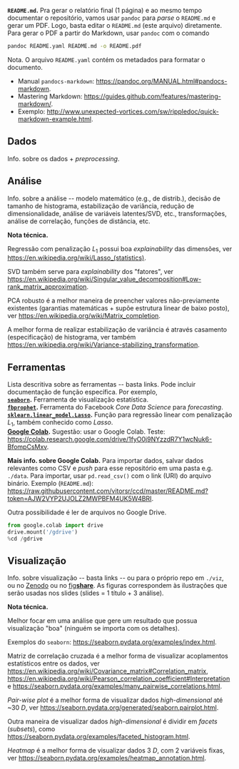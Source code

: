 **`README.md`.** Pra gerar o relatório final (1 página) e ao mesmo tempo documentar o repositório, vamos usar `pandoc` para *parse* o `README.md` e gerar um PDF. Logo, basta editar o `README.md` (este arquivo) diretamente. Para gerar o PDF a partir do Markdown, usar `pandoc` com o comando

```bash
pandoc README.yaml README.md -o README.pdf
```

Nota. O arquivo `README.yaml` contém os metadados para formatar o documento.

+ Manual `pandocs-markdown`: <https://pandoc.org/MANUAL.html#pandocs-markdown>.
+ Mastering Markdown: <https://guides.github.com/features/mastering-markdown/>.
+ Exemplo: <http://www.unexpected-vortices.com/sw/rippledoc/quick-markdown-example.html>.

## Dados
Info. sobre os dados + *preprocessing*.

## Análise
Info. sobre a análise -- modelo matemático (e.g., de distrib.), decisão de tamanho de histograma, estabilização de variância, redução de dimensionalidade, análise de variáveis latentes/SVD, etc., transformações, análise de correlação, funções de distância, etc.

**Nota técnica.**

Regressão com penalização $L_1$ possui boa *explainability* das dimensões, ver <https://en.wikipedia.org/wiki/Lasso_(statistics)>.

SVD também serve para *explainability* dos "fatores", ver <https://en.wikipedia.org/wiki/Singular_value_decomposition#Low-rank_matrix_approximation>.

PCA robusto é a melhor maneira de preencher valores não-previamente existentes (garantias matemáticas + supõe estrutura linear de baixo posto), ver <https://en.wikipedia.org/wiki/Matrix_completion>.

A melhor forma de realizar estabilização de variância é através casamento (especificação) de histograma, ver também <https://en.wikipedia.org/wiki/Variance-stabilizing_transformation>.

## Ferramentas
Lista descritiva sobre as ferramentas -- basta links. Pode incluir documentação de função específica. Por exemplo,  
**[`seaborn`](https://seaborn.pydata.org/index.html).** Ferramenta de visualização estatística.  
**[`fbprophet`](https://facebook.github.io/prophet/).** Ferramenta do Facebook *Core Data Science* para *forecasting*.  
**[`sklearn.linear_model.Lasso`](https://scikit-learn.org/stable/modules/generated/sklearn.linear_model.Lasso.html).** Função para regressão linear com penalização $L_1$, também conhecido como *Lasso*.  
**[Google Colab](https://colab.research.google.com/).** Sugestão: usar o Google Colab. Teste: <https://colab.research.google.com/drive/1fyO0j9NYzzdR7Y1wcNuk6-BfompCsMxv>.

**Mais info. sobre Google Colab.** Para importar dados, salvar dados relevantes como CSV e *push* para esse repositório em uma pasta e.g. `./data`. Para importar, usar `pd.read_csv()` com o link (URI) do arquivo binário. Exemplo (`README.md`): <https://raw.githubusercontent.com/vitorsr/ccd/master/README.md?token=AJW2VYP2UJOLZ2MWPBFM4UK5W4BRI>.

Outra possibilidade é ler de arquivos no Google Drive.

```python
from google.colab import drive
drive.mount('/gdrive')
%cd /gdrive
```

## Visualização
Info. sobre visualização -- basta links -- ou para o próprio repo em `./viz`, ou no [Zenodo](https://zenodo.org/) ou no [fig**share**](https://figshare.com/). As figuras correspondem às ilustrações que serão usadas nos slides (slides = 1 título + 3 análise).

**Nota técnica.**

Melhor focar em uma análise que gere um resultado que possua visualização "boa" (ninguém se importa com os detalhes).

Exemplos do `seaborn`: <https://seaborn.pydata.org/examples/index.html>.

Matriz de correlação cruzada é a melhor forma de visualizar acoplamentos estatísticos entre os dados, ver <https://en.wikipedia.org/wiki/Covariance_matrix#Correlation_matrix>, <https://en.wikipedia.org/wiki/Pearson_correlation_coefficient#Interpretation> e <https://seaborn.pydata.org/examples/many_pairwise_correlations.html>.

*Pair-wise plot* é a melhor forma de visualizar dados *high-dimensional* até ~30 $D$, ver <https://seaborn.pydata.org/generated/seaborn.pairplot.html>.

Outra maneira de visualizar dados *high-dimensional* é dividir em *facets* (*subsets*), como <https://seaborn.pydata.org/examples/faceted_histogram.html>.

*Heatmap* é a melhor forma de visualizar dados 3 $D$, com 2 variáveis fixas, ver <https://seaborn.pydata.org/examples/heatmap_annotation.html>.
